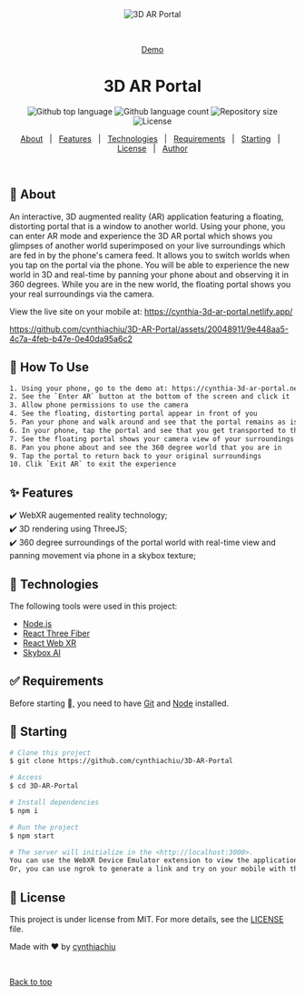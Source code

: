 <div align="center" id="top"> 
  <img src="./.github/app.gif" alt="3D AR Portal" />

&#xa0;

  <a href="https://cynthia-3d-ar-portal.netlify.app/">Demo</a>
</div>

<h1 align="center">3D AR Portal</h1>

<p align="center">
  <img alt="Github top language" src="https://img.shields.io/github/languages/top/cynthiachiu/3d-ar-portal?color=56BEB8">

  <img alt="Github language count" src="https://img.shields.io/github/languages/count/cynthiachiu/3d-ar-portal?color=56BEB8">

  <img alt="Repository size" src="https://img.shields.io/github/repo-size/cynthiachiu/3d-ar-portal?color=56BEB8">

  <img alt="License" src="https://img.shields.io/github/license/cynthiachiu/3d-ar-portal?color=56BEB8">

  <!-- <img alt="Github issues" src="https://img.shields.io/github/issues/cynthiachiu/3d-ar-portal?color=56BEB8" /> -->

  <!-- <img alt="Github forks" src="https://img.shields.io/github/forks/cynthiachiu/3d-ar-portal?color=56BEB8" /> -->

  <!-- <img alt="Github stars" src="https://img.shields.io/github/stars/cynthiachiu/3d-ar-portal?color=56BEB8" /> -->
</p>

<!-- Status -->

<!-- <h4 align="center">
	🚧  Stencil Mask 🚀 Under construction...  🚧
</h4>

<hr> -->

<p align="center">
  <a href="#dart-about">About</a> &#xa0; | &#xa0; 
  <a href="#sparkles-features">Features</a> &#xa0; | &#xa0;
  <a href="#rocket-technologies">Technologies</a> &#xa0; | &#xa0;
  <a href="#white_check_mark-requirements">Requirements</a> &#xa0; | &#xa0;
  <a href="#checkered_flag-starting">Starting</a> &#xa0; | &#xa0;
  <a href="#memo-license">License</a> &#xa0; | &#xa0;
  <a href="https://github.com/{{YOUR_GITHUB_USERNAME}}" target="_blank">Author</a>
</p>

<br>

## :dart: About

An interactive, 3D augmented reality (AR) application featuring a floating, distorting portal that is a window to another world. Using your phone, you can enter AR mode and experience the 3D AR portal which shows you glimpses of another world superimposed on your live surroundings which are fed in by the phone's camera feed. It allows you to switch worlds when you tap on the portal via the phone. You will be able to experience the new world in 3D and real-time by panning your phone about and observing it in 360 degrees. While you are in the new world, the floating portal shows you your real surroundings via the camera.

View the live site on your mobile at: https://cynthia-3d-ar-portal.netlify.app/

https://github.com/cynthiachiu/3D-AR-Portal/assets/20048911/9e448aa5-4c7a-4feb-b47e-0e40da95a6c2


## :checkered_flag: How To Use

```bash
1. Using your phone, go to the demo at: https://cynthia-3d-ar-portal.netlify.app/
2. See the `Enter AR` button at the bottom of the screen and click it
3. Allow phone permissions to use the camera
4. See the floating, distorting portal appear in front of you
5. Pan your phone and walk around and see that the portal remains as is
6. In your phone, tap the portal and see that you get transported to the new world
7. See the floating portal shows your camera view of your surroundings but that you are in the new world
8. Pan you phone about and see the 360 degree world that you are in
9. Tap the portal to return back to your original surroundings
10. Clik `Exit AR` to exit the experience
```

## :sparkles: Features

:heavy_check_mark: WebXR augemented reality technology;\
:heavy_check_mark: 3D rendering using ThreeJS;\
:heavy_check_mark: 360 degree surroundings of the portal world with real-time view and panning movement via phone in a skybox texture;

## :rocket: Technologies

The following tools were used in this project:

- [Node.js](https://nodejs.org/en/)
- [React Three Fiber](https://www.npmjs.com/package/@react-three/fiber)
- [React Web XR](https://github.com/pmndrs/react-xr)
- [Skybox AI](https://skybox.blockadelabs.com/)

## :white_check_mark: Requirements

Before starting :checkered_flag:, you need to have [Git](https://git-scm.com) and [Node](https://nodejs.org/en/) installed.

## :checkered_flag: Starting

```bash
# Clone this project
$ git clone https://github.com/cynthiachiu/3D-AR-Portal

# Access
$ cd 3D-AR-Portal

# Install dependencies
$ npm i

# Run the project
$ npm start

# The server will initialize in the <http://localhost:3000>. 
You can use the WebXR Device Emulator extension to view the application. 
Or, you can use ngrok to generate a link and try on your mobile with the secure ngrok link.
```

## :memo: License

This project is under license from MIT. For more details, see the [LICENSE](LICENSE.md) file.

Made with :heart: by <a href="https://github.com/cynthiachiu" target="_blank">cynthiachiu</a>

&#xa0;

<a href="#top">Back to top</a>
```
